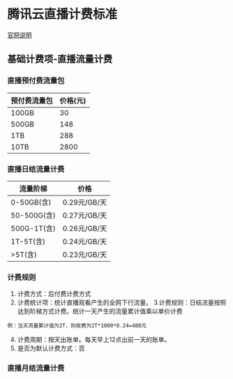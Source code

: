 # 腾讯云直播计费标准

[官网说明](https://cloud.tencent.com/document/product/267/2818)

## 基础计费项-直播流量计费

### 直播预付费流量包

|预付费流量包|价格(元)|
----------|-------
100GB|30
500GB|148
1TB|288
10TB|2800

### 直播日结流量计费

|流量阶梯|	价格|
-------|-----|
0-50GB(含)	|0.29元/GB/天
50-500G(含)	|0.27元/GB/天
500G-1T(含)	|0.26元/GB/天
1T-5T(含)	|0.24元/GB/天
>5T(含)	|0.23元/GB/天

### 计费规则

1. 计费方式：后付费计费方式
2. 计费统计项：统计直播观看产生的全网下行流量。
3.计费规则：日结流量按照达到阶梯方式计费。统计一天产生的流量累计值乘以单价计费

```
例：当天流量累计值为2T，则收费为2T*1000*0.24=480元
```
4. 计费周期：按天出账单。每天早上12点出前一天的账单。
5. 是否为默认计费方式：否

### 直播月结流量计费
